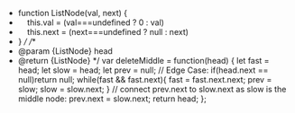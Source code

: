 * function ListNode(val, next) {
*     this.val = (val===undefined ? 0 : val)
*     this.next = (next===undefined ? null : next)
* }
*/
/**
* @param {ListNode} head
* @return {ListNode}
*/
var deleteMiddle = function(head) {
let fast = head;
let slow = head;
let prev = null;
// Edge Case:
if(head.next == null)return null;
while(fast && fast.next){
fast = fast.next.next;
prev = slow;
slow = slow.next;
}
// connect prev.next to slow.next as slow is the middle node:
prev.next = slow.next;
return head;
};
```